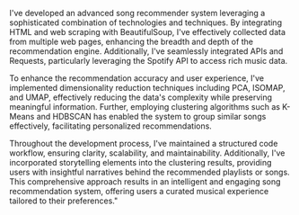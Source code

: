 I've developed an advanced song recommender system leveraging a sophisticated combination of technologies and techniques. By integrating HTML and web scraping with BeautifulSoup, I've effectively collected data from multiple web pages, enhancing the breadth and depth of the recommendation engine. Additionally, I've seamlessly integrated APIs and Requests, particularly leveraging the Spotify API to access rich music data.

To enhance the recommendation accuracy and user experience, I've implemented dimensionality reduction techniques including PCA, ISOMAP, and UMAP, effectively reducing the data's complexity while preserving meaningful information. Further, employing clustering algorithms such as K-Means and HDBSCAN has enabled the system to group similar songs effectively, facilitating personalized recommendations.

Throughout the development process, I've maintained a structured code workflow, ensuring clarity, scalability, and maintainability. Additionally, I've incorporated storytelling elements into the clustering results, providing users with insightful narratives behind the recommended playlists or songs. This comprehensive approach results in an intelligent and engaging song recommendation system, offering users a curated musical experience tailored to their preferences."
